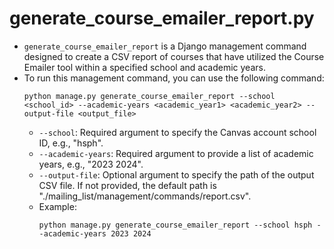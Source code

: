 # generate_course_emailer_report.py
- `generate_course_emailer_report` is a Django management command designed to create a CSV report of courses that have utilized the Course Emailer tool within a specified school and academic years.
- To run this management command, you can use the following command:
    ```
    python manage.py generate_course_emailer_report --school <school_id> --academic-years <academic_year1> <academic_year2> --output-file <output_file>
    ```
    - `--school`: Required argument to specify the Canvas account school ID, e.g., "hsph".
    - `--academic-years`: Required argument to provide a list of academic years, e.g., "2023 2024".
    - `--output-file`: Optional argument to specify the path of the output CSV file. If not provided, the default path is "./mailing_list/management/commands/report.csv".
    - Example:
        ```
        python manage.py generate_course_emailer_report --school hsph --academic-years 2023 2024
        ```
